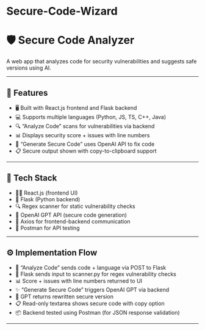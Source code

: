 # Secure-Code-Wizard
# 🛡 Secure Code Analyzer

A web app that analyzes code for security vulnerabilities and suggests safe versions using AI.

---

## 🚀 Features

- 🖥 Built with React.js frontend and Flask backend  
- 💻 Supports multiple languages (Python, JS, TS, C++, Java)  
- 🔍 “Analyze Code” scans for vulnerabilities via backend  
- 📊 Displays security score + issues with line numbers  
- 🔐 “Generate Secure Code” uses OpenAI API to fix code  
- 📋 Secure output shown with copy-to-clipboard support  

---

## 🧰 Tech Stack

- 🧑‍💻 React.js (frontend UI)
- 🐍 Flask (Python backend)
- 🔍 Regex scanner for static vulnerability checks
- 🤖 OpenAI GPT API (secure code generation)
- 📡 Axios for frontend-backend communication
- 🧪 Postman for API testing

---

## ⚙ Implementation Flow

- 🔘 “Analyze Code” sends code + language via POST to Flask
- 🐍 Flask sends input to scanner.py for regex vulnerability checks
- 📊 Score + issues with line numbers returned to UI
- ✨ “Generate Secure Code” triggers OpenAI GPT via backend
- 🧠 GPT returns rewritten secure version
- 📋 Read-only textarea shows secure code with copy option
- 📦 Backend tested using Postman (for JSON response validation)

---

